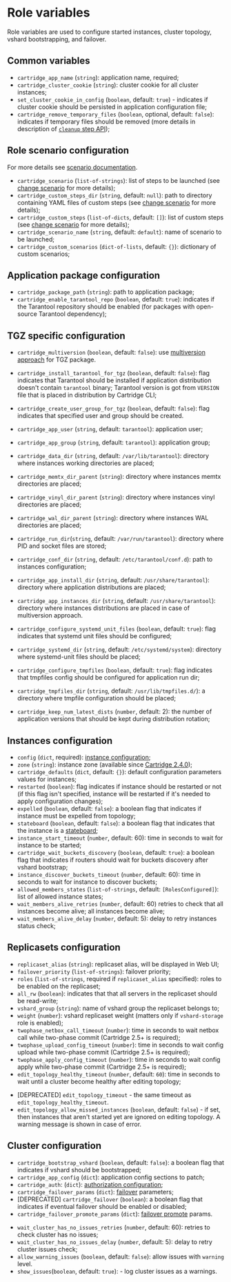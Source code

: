 # Role variables

Role variables are used to configure started instances, cluster topology,
vshard bootstrapping, and failover.

## Common variables

* `cartridge_app_name` (`string`): application name, required;
* `cartridge_cluster_cookie` (`string`): cluster cookie for all
  cluster instances;
* `set_cluster_cookie_in_config` (`boolean`, default: `true`) - indicates if
  cluster cookie should be persisted in application configuration file;
* `cartridge_remove_temporary_files` (`boolean`, optional, default: `false`):
  indicates if temporary files should be removed
  (more details in description of [`cleanup` step API](/doc/scenario.md#cleanup));

## Role scenario configuration

For more details see [scenario documentation](/doc/scenario.md).

* `cartridge_scenario` (`list-of-strings`): list of steps to be launched
  (see [change scenario](/README.md#using-scenario) for more details);
* `cartridge_custom_steps_dir` (`string`, default: `null`): path to directory
  containing YAML files of custom steps (see [change scenario](/README.md#using-scenario) for more details);
* `cartridge_custom_steps` (`list-of-dicts`, default: `[]`): list of custom steps
  (see [change scenario](/README.md#using-scenario) for more details);
* `cartridge_scenario_name` (`string`, default: `default`): name of scenario to be launched;
* `cartridge_custom_scenarios` (`dict-of-lists`, default: `{}`): dictionary of custom scenarios;

## Application package configuration

* `cartridge_package_path` (`string`): path to application package;
* `cartridge_enable_tarantool_repo` (`boolean`, default: `true`):
  indicates if the Tarantool repository should be enabled (for packages with
  open-source Tarantool dependency);

## TGZ specific configuration

* `cartridge_multiversion` (`boolean`, default: `false`): use [multiversion
  approach](/doc/multiversion.md) for TGZ package.

* `cartridge_install_tarantool_for_tgz` (`boolean`, default: `false`): flag indicates
  that Tarantool should be installed if application distribution doesn't contain `tarantool`
  binary; Tarantool version is got from `VERSION` file that is placed in distribution
  by Cartridge CLI;

* `cartridge_create_user_group_for_tgz` (`boolean`, default: `false`): flag indicates
  that specified user and group should be created.

* `cartridge_app_user` (`string`, default: `tarantool`): application user;
* `cartridge_app_group` (`string`, default: `tarantool`): application group;

* `cartridge_data_dir` (`string`, default: `/var/lib/tarantool`): directory
  where instances working directories are placed;
* `cartridge_memtx_dir_parent` (`string`): directory where instances memtx directories are placed;
* `cartridge_vinyl_dir_parent` (`string`): directory where instances vinyl directories are placed;
* `cartridge_wal_dir_parent` (`string`): directory where instances WAL directories are placed;
* `cartridge_run_dir`(`string`, default: `/var/run/tarantool`): directory where
  PID and socket files are stored;
* `cartridge_conf_dir` (`string`, default: `/etc/tarantool/conf.d`): path to
  instances configuration;
* `cartridge_app_install_dir` (`string`, default: `/usr/share/tarantool`): directory
  where application distributions are placed;
* `cartridge_app_instances_dir` (`string`, default: `/usr/share/tarantool`): directory
  where instances distributions are placed in case of multiversion approach.

* `cartridge_configure_systemd_unit_files` (`boolean`, default: `true`): flag indicates that
  systemd unit files should be configured;
* `cartridge_systemd_dir` (`string`, default: `/etc/systemd/system`): directory where
  systemd-unit files should be placed;

* `cartridge_configure_tmpfiles` (`boolean`, default: `true`): flag indicates that tmpfiles
  config should be configured for application run dir;
* `cartridge_tmpfiles_dir` (`string`, default: `/usr/lib/tmpfiles.d/`): a directory where
  tmpfile configuration should be placed;

* `cartridge_keep_num_latest_dists` (`number`, default: 2): the number of application
  versions that should be kept during distribution rotation;

## Instances configuration

* `config` (`dict`, required): [instance configuration](/doc/instances.md);
* `zone` (`string`): instance zone (available since
  [Cartridge 2.4.0](https://github.com/tarantool/cartridge/releases/tag/2.4.0));
* `cartridge_defaults` (`dict`, default: `{}`): default configuration
  parameters values for instances;
* `restarted` (`boolean`): flag indicates if instance should be
  restarted or not (if this flag isn't specified, instance will be restarted if
  it's needed to apply configuration changes);
* `expelled` (`boolean`, default: `false`): a boolean flag that indicates if instance must be expelled from topology;
* `stateboard` (`boolean`, default: `false`): a boolean flag that indicates
   that the instance is a [stateboard](/doc/stateboard.md);
* `instance_start_timeout` (`number`, default: 60): time in seconds to wait for instance to be started;
* `cartridge_wait_buckets_discovery` (`boolean`, default: `true`): a boolean
  flag that indicates if routers should wait for buckets discovery after vshard bootstrap;
* `instance_discover_buckets_timeout` (`number`, default: 60): time in seconds
  to wait for instance to discover buckets;
* `allowed_members_states` (`list-of-strings`, default: `[RolesConfigured]`):
  list of allowed instance states;
* `wait_members_alive_retries` (`number`, default: 60) retries to check that all instances become alive;
  all instances become alive;
* `wait_members_alive_delay` (`number`, default: 5): delay to retry instances status check;

## Replicasets configuration

* `replicaset_alias` (`string`): replicaset alias, will be displayed in Web UI;
* `failover_priority` (`list-of-strings`): failover priority;
* `roles` (`list-of-strings`, required if `replicaset_alias` specified): roles to be enabled on the replicaset;
* `all_rw` (`boolean`): indicates that that all servers in the replicaset should be read-write;
* `vshard_group` (`string`): name of vshard group the replicaset belongs to;
* `weight` (`number`): vshard replicaset weight (matters only if `vshard-storage` role is enabled);
* `twophase_netbox_call_timeout` (`number`): time in seconds to wait netbox call
  while two-phase commit (Cartridge 2.5+ is required);
* `twophase_upload_config_timeout` (`number`): time in seconds to wait config upload
  while two-phase commit (Cartridge 2.5+ is required);
* `twophase_apply_config_timeout` (`number`): time in seconds to wait config apply
  while two-phase commit (Cartridge 2.5+ is required);
* `edit_topology_healthy_timeout` (`number`, default: `60`): time in seconds to wait until a cluster become
  healthy after editing topology;
- [DEPRECATED] `edit_topology_timeout` - the same timeout as `edit_topology_healthy_timeout`.
- `edit_topology_allow_missed_instances` (`boolean`, default: `false`) - if set, then
  instances that aren't started yet are ignored on editing topology. A warning
  message is shown in case of error.

## Cluster configuration

* `cartridge_bootstrap_vshard` (`boolean`, default: `false`): a boolean
  flag that indicates if vshard should be bootstrapped;
* `cartridge_app_config` (`dict`): application config sections to patch;
* `cartridge_auth`: (`dict`): [authorization configuration](/doc/auth.md);
* `cartridge_failover_params` (`dict`): [failover](/doc/failover.md) parameters;
* [DEPRECATED] `cartridge_failover` (`boolean`): a boolean flag that
  indicates if eventual failover should be enabled or disabled;
* `cartridge_failover_promote_params` (`dict`): [failover promote](/doc/rolling_update.md#leaders-promotion) params.
- `wait_cluster_has_no_issues_retries` (`number`, default: 60): retries to check cluster has no issues;
- `wait_cluster_has_no_issues_delay` (`number`, default: 5): delay to retry cluster issues check;
- `allow_warning_issues` (`boolean`, default: `false`): allow issues with `warning` level.
- `show_issues`(`boolean`, default: `true`): - log cluster issues as a warnings.
